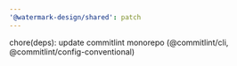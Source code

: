 ```yaml
---
'@watermark-design/shared': patch
---
```


chore(deps): update commitlint monorepo (@commitlint/cli, @commitlint/config-conventional)
